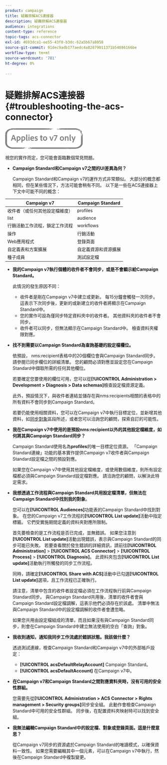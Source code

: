 ```yaml
---
product: campaign
title: 疑難排解ACS連接器
description: 疑難排解ACS連接器
audience: integrations
content-type: reference
topic-tags: acs-connector
exl-id: 4693dca1-ee55-43f0-b3dc-62a5b67a8058
source-git-commit: 91dec9adb177aedc4a82879011371b54886166be
workflow-type: tm+mt
source-wordcount: '781'
ht-degree: 0%

---
```


# 疑難排解ACS連接器{#troubleshooting-the-acs-connector}

![](../../assets/v7-only.svg)

視您的實作而定，您可能會面臨數個常見問題。

* **Campaign Standard和Campaign v7之間的UI差異為何？**

   Campaign Standard和Campaign v7的運作方式非常類似。 大部分的概念都相同，但在某些情況下，方法可能會稍有不同。 以下是一些在ACS連接器上下文中可能不同的概念：

<table> 
 <thead> 
  <tr> 
   <th> Campaign v7<br /> </th> 
   <th> Campaign Standard<br /> </th> 
  </tr> 
 </thead> 
 <tbody> 
  <tr> 
   <td> 收件者（或任何其他設定檔維度）<br /> </td> 
   <td> profiles<br /> </td> 
  </tr> 
  <tr> 
   <td> list<br /> </td> 
   <td> audience<br /> </td> 
  </tr> 
  <tr> 
   <td> 行銷活動工作流程，鎖定工作流程<br /> </td> 
   <td> workflows<br /> </td> 
  </tr> 
  <tr> 
   <td> 操作<br /> </td> 
   <td> 行銷活動<br /> </td> 
  </tr> 
  <tr> 
   <td> Web應用程式<br /> </td> 
   <td> 登錄頁面<br /> </td> 
  </tr> 
  <tr> 
   <td> 自定義表和方案擴展<br /> </td> 
   <td> 自定義資源和資源擴展<br /> </td> 
  </tr> 
  <tr> 
   <td> 種子成員<br /> </td> 
   <td> 測試設定檔<br /> </td> 
  </tr> 
 </tbody> 
</table>

* **我的Campaign v7執行個體的收件者不會同步，或是不會顯示給Campaign Standard。**

   此情況的發生原因不同：

   * 收件者是剛在Campaign v7中建立或更新。 每15分鐘會觸發一次同步。 這表示下次同步後，更新的或新建立的收件者將顯示在Campaign Standard中。
   * 您的實作可設為僅同步特定資料夾中的收件者。 其他資料夾的收件者不會同步。
   * 收件者可以同步，但無法顯示在Campaign Standard中。 檢查資料夾權限對應。

* **找不到需要以Campaign Standard為查詢基礎的設定檔欄位。**

   依預設， nms:recipient表格中的20個欄位會與Campaign Standard同步。 請參閱已同步欄位的詳細清單。 您的顧問必須對應並設定您在Campaign Standard中擷取所需的任何其他欄位。

   若要確定您要使用的欄位可用，您可以從&#x200B;**[!UICONTROL Administration > Development > Diagnosis > Data schemas]**&#x200B;檢查設定檔資源定義。

   此外，預設情況下，與收件者連結並儲存在與nms:recipients相關的表格中的所有資料不會同步到Campaign Standard。

   若要仍能使用相關資料，您可以在Campaign v7中執行目標定位，並新增其他資料，如[同步對象](../../integrations/using/synchronizing-audiences.md)區段所述，或者您可以洽詢您的顧問，探索自訂的可能性。

* **我在Campaign v7中使用的是預設nms:recipient以外的其他設定檔維度，如何將其與Campaign Standard同步？**

   Campaign Standard使用名為&#x200B;**profiles**&#x200B;的唯一目標定位資源。 「Campaign Standard連線」功能的基本實作提供Campaign v7收件者與Campaign Standard設定檔之間的預設對應。

   如果您在Campaign v7中使用其他設定檔維度，或使用數個維度，則所有設定檔都必須與Campaign Standard設定檔對應。 請洽詢您的顧問，以解決此特定需求。

* **我想透過工作流程與Campaign Standard共用設定檔清單，但無法在Campaign Standard中找到我的對象**。

   您可以在&#x200B;**[!UICONTROL Audiences]**&#x200B;功能表的Campaign Standard中找到對象。 在您的Campaign v7工作流程的&#x200B;**[!UICONTROL List update]**&#x200B;活動中指定標籤。 它們受實施期間定義的資料夾對應所限制。

   首先要檢查的是工作流程是否已完成，並無錯誤。 如果您注意到&#x200B;**[!UICONTROL List update]**&#x200B;活動出現錯誤，表示與Campaign Standard的同步可能已失敗。 若要查看關於發生錯誤的詳細資訊，請前往&#x200B;**[!UICONTROL Administration]** > **[!UICONTROL ACS Connector]** > **[!UICONTROL Process]** > **[!UICONTROL Diagnosis]**。 此資料夾包含&#x200B;**[!UICONTROL List update]**&#x200B;活動執行所觸發的同步工作流程。

   同時，請確定&#x200B;**[!UICONTROL Share with ACS]**&#x200B;活動中已勾選&#x200B;**[!UICONTROL List update]**&#x200B;選項，且工作流程已正確執行。

   請注意，清單中包含的收件者設定檔必須在工作流程執行前與Campaign Standard同步。 與Campaign Standard共用後，清單的收件者會與Campaign Standard設定檔調解，這表示他們必須存在於該處。 清單中無法與Campaign Standard中的設定檔調解的收件者會遭忽略。

   如果您共用由設定檔組成的清單，而且如果沒有與Campaign Standard同步，則會在Campaign Standard中建立無法使用的空白「查詢」對象。

* **我收到通知，通知我同步工作流處於錯誤狀態。我該做什麼？**

   透過測試連線，檢查Campaign Standard和Campaign v7中的外部帳戶設定：

   * **[!UICONTROL acsDefaultRelayAccount]** Campaign Standard。
   * **[!UICONTROL acsDefaultAccount]** 在Campaign v7中。

* **在Campaign v7和Campaign Standard之間對應資料夾時，沒有可用的安全性群組。**

   您需要先從&#x200B;**[!UICONTROL Administration > ACS Connector > Rights management > Security groups]**&#x200B;同步安全組。 此動作會檢查Campaign Standard中可用的安全性群組。 同步後，在配置資料夾映射時可以找到安全組。

* **我無法編輯Campaign Standard中的設定檔、對象或登錄頁面。這是什麼意思？**

   從Campaign v7同步的資源處於Campaign Standard的唯讀模式，以確保資料一致性。 如果您需要編輯其中一個元素，可以在Campaign v7中執行，然後在Campaign Standard中複製變更。
